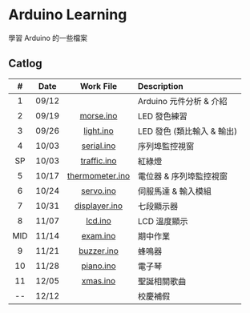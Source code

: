 # Arduino Learning

學習 Arduino 的一些檔案

## Catlog

|  #  | Date  |                Work File                 | Description                |
| :-: | :---: | :--------------------------------------: | :------------------------- |
|  1  | 09/12 |                                          | Arduino 元件分析 & 介紹    |
|  2  | 09/19 |       [morse.ino](/0919/morse.ino)       | LED 發色練習               |
|  3  | 09/26 |       [light.ino](/0926/light.ino)       | LED 發色 (類比輸入 & 輸出) |
|  4  | 10/03 |      [serial.ino](/1003/serial.ino)      | 序列埠監控視窗             |
| SP  | 10/03 |     [traffic.ino](/1003/traffic.ino)     | 紅綠燈                     |
|  5  | 10/17 | [thermometer.ino](/1017/thermometer.ino) | 電位器 & 序列埠監控視窗    |
|  6  | 10/24 |       [servo.ino](/1024/servo.ino)       | 伺服馬達 & 輸入模組        |
|  7  | 10/31 |   [displayer.ino](/1031/displayer.ino)   | 七段顯示器                 |
|  8  | 11/07 |         [lcd.ino](/1107/lcd.ino)         | LCD 溫度顯示               |
| MID | 11/14 |        [exam.ino](/1114/exam.ino)        | 期中作業                   |
|  9  | 11/21 |      [buzzer.ino](/1121/buzzer.ino)      | 蜂鳴器                     |
| 10  | 11/28 |       [piano.ino](/1128/piano.ino)       | 電子琴                     |
| 11  | 12/05 |        [xmas.ino](/1205/xmas.ino)        | 聖誕相關歌曲               |
| --  | 12/12 |                                          | 校慶補假                   |
